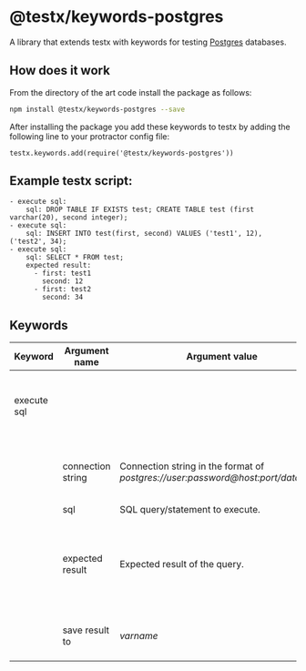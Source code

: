 @testx/keywords-postgres
=====

A library that extends testx with keywords for testing [Postgres](https://www.postgresql.org/) databases.

## How does it work
From the directory of the art code install the package as follows:
```sh
npm install @testx/keywords-postgres --save
```

After installing the package you add these keywords to testx by adding the following line to your protractor config file:

```
testx.keywords.add(require('@testx/keywords-postgres'))
```

## Example **testx** script:
```
- execute sql:
    sql: DROP TABLE IF EXISTS test; CREATE TABLE test (first varchar(20), second integer);
- execute sql:
    sql: INSERT INTO test(first, second) VALUES ('test1', 12), ('test2', 34);
- execute sql:
    sql: SELECT * FROM test;
    expected result:
      - first: test1
        second: 12
      - first: test2
        second: 34
```

## Keywords

| Keyword                | Argument name | Argument value  | Description |
| ---------------------- | ------------- | --------------- |------------ |
| execute sql            |               |                 | Connect to the database, execute the SQL query/statement and optionally check the expected result and/or save it in the test context. |
|                        | connection string | Connection string in the format of *postgres://user:password@host:port/database*.| Optional. If not set, the **postgresConnectionString** command line (or config file) parameter will be used.|
|                        | sql             | SQL query/statement to execute. | Required. |
|                        | expected result | Expected result of the query. | Optional. It will be compared to the result of the query. The keyword will fail if they are different. The expected result should be a list of rows. Every row is an object (see the [example](#example)). |
|                        | save result to  | *varname* | Optional. The name of a context variable, that will be used to save the result of the query. |
